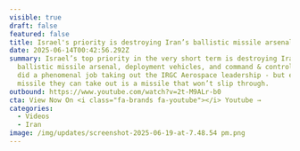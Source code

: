 ```yaml
---
visible: true
draft: false
featured: false
title: Israel's priority is destroying Iran’s ballistic missile arsenal
date: 2025-06-14T00:42:56.292Z
summary: Israel’s top priority in the very short term is destroying Iran’s
  ballistic missile arsenal, deployment vehicles, and command & control.  They
  did a phenomenal job taking out the IRGC Aerospace leadership - but every
  missile they can take out is a missile that won’t slip through.
outbound: https://www.youtube.com/watch?v=2t-M9ALr-b0
cta: View Now On <i class="fa-brands fa-youtube"></i> Youtube →
categories:
  - Videos
  - Iran
image: /img/updates/screenshot-2025-06-19-at-7.48.54 pm.png
---
```

